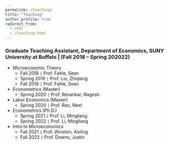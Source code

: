 ```yaml
---
permalink: /teaching/
title: "Teaching"
author_profile: true
redirect_from: 
  - /md/
  - /teaching.html
---
```





### Graduate Teaching Assistant, Department of Economics, SUNY University at Buffalo | (Fall 2018 – Spring 202022)
* Microeconomic Theory
  * Fall   2018 `|` Prof. Fahle, Sean
  * Spring 2019 `|` Prof. Liu, Zhiqiang
  * Fall   2019 `|` Prof. Fahle, Sean
* Econometrics (Master)
  * Spring 2020 `|` Prof. Revankar, Nagesh
* Labor Economics (Master)
  * Spring 2020 `|` Prof. Rao, Neel 
* Econometrics (Ph.D.)
  * Spring 2021 `|` Prof. Li, Mingliang
  * Spring 2022 `|` Prof. Li, Mingliang
* Intro to Microeconomics
  * Fall   2021 `|` Prof. Winston, Aisling
  * Fall   2022 `|` Prof. Downs, Justin
